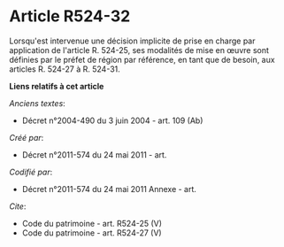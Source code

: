 # Article R524-32

Lorsqu'est intervenue une décision implicite de prise en charge par application de l'article R. 524-25, ses modalités de mise
en œuvre sont définies par le préfet de région par référence, en tant que de besoin, aux articles R. 524-27 à R. 524-31.

**Liens relatifs à cet article**

_Anciens textes_:

  - Décret n°2004-490 du 3 juin 2004 - art. 109 (Ab)

_Créé par_:

  - Décret n°2011-574 du 24 mai 2011  - art.

_Codifié par_:

  - Décret n°2011-574 du 24 mai 2011 Annexe - art.

_Cite_:

  - Code du patrimoine - art. R524-25 (V)
  - Code du patrimoine - art. R524-27 (V)
